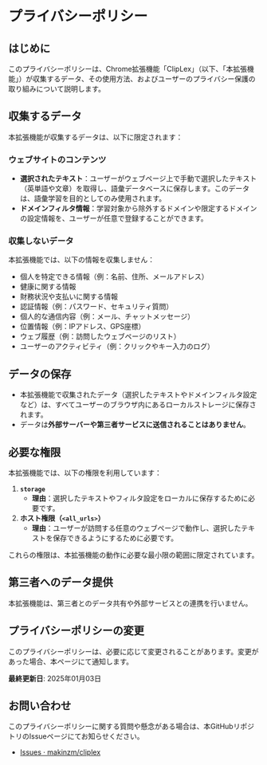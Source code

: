 # プライバシーポリシー

## はじめに
このプライバシーポリシーは、Chrome拡張機能「ClipLex」（以下、「本拡張機能」）が収集するデータ、その使用方法、およびユーザーのプライバシー保護の取り組みについて説明します。

## 収集するデータ
本拡張機能が収集するデータは、以下に限定されます：

### ウェブサイトのコンテンツ
- **選択されたテキスト**：ユーザーがウェブページ上で手動で選択したテキスト（英単語や文章）を取得し、語彙データベースに保存します。このデータは、語彙学習を目的としてのみ使用されます。
- **ドメインフィルタ情報**：学習対象から除外するドメインや限定するドメインの設定情報を、ユーザーが任意で登録することができます。

### 収集しないデータ
本拡張機能では、以下の情報を収集しません：
- 個人を特定できる情報（例：名前、住所、メールアドレス）
- 健康に関する情報
- 財務状況や支払いに関する情報
- 認証情報（例：パスワード、セキュリティ質問）
- 個人的な通信内容（例：メール、チャットメッセージ）
- 位置情報（例：IPアドレス、GPS座標）
- ウェブ履歴（例：訪問したウェブページのリスト）
- ユーザーのアクティビティ（例：クリックやキー入力のログ）

## データの保存
- 本拡張機能で収集されたデータ（選択したテキストやドメインフィルタ設定など）は、すべてユーザーのブラウザ内にあるローカルストレージに保存されます。
- データは**外部サーバーや第三者サービスに送信されることはありません**。

## 必要な権限
本拡張機能では、以下の権限を利用しています：

1. **`storage`**  
   - **理由**：選択したテキストやフィルタ設定をローカルに保存するために必要です。
2. **ホスト権限（`<all_urls>`）**  
   - **理由**：ユーザーが訪問する任意のウェブページで動作し、選択したテキストを保存できるようにするために必要です。

これらの権限は、本拡張機能の動作に必要な最小限の範囲に限定されています。

## 第三者へのデータ提供
本拡張機能は、第三者とのデータ共有や外部サービスとの連携を行いません。

## プライバシーポリシーの変更
このプライバシーポリシーは、必要に応じて変更されることがあります。変更があった場合、本ページにて通知します。

**最終更新日**: 2025年01月03日

## お問い合わせ
このプライバシーポリシーに関する質問や懸念がある場合は、本GitHubリポジトリのIssueページにてお知らせください。

- [Issues · makinzm/cliplex](https://github.com/makinzm/cliplex/issues)

